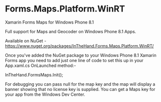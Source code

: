 # Forms.Maps.Platform.WinRT
Xamarin Forms Maps for Windows Phone 8.1

Full support for Maps and Geocoder on Windows Phone 8.1 Apps.

Available on NuGet - https://www.nuget.org/packages/InTheHand.Forms.Maps.Platform.WinRT/

Once you've added the NuGet package to your Windows Phone 8.1 Xamarin Forms app you need to add just one line of code to set this up in your App.xaml.cs OnLaunched method:-

InTheHand.FormsMaps.Init(<your maps key here>);

For debugging you can pass null for the map key and the map will display a banner showing that no license key is supplied. You can get a Maps key for your app from the Windows Dev Center.
